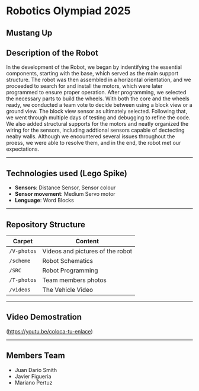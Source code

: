 # Robotics Olympiad 2025

Mustang Up
---

##  Description of the Robot

In the development of the Robot, we began by indentifying the essential components, starting with the base, which served as the main support structure. The robot was then assembled in a horizontal orientation, and we proceeded to search for and install the motors, which were later programmed to ensure proper operation. After programming, we selected the necessary parts to build the wheels. With both the core and the wheels ready, we conducted a team vote to decide between using a block view or a ground view. The block view sensor as ultimately selected. Following that, we went through multiple days of testing and debugging to refine the code. We also added structural supports for the motors and neatly organized the wiring for the sensors, including addtional sensors capable of dectecting neaby walls. Although we encountered several issues throughout the proess, we were able to resolve them, and in the end, the robot met our expectations.

---

## Technologies used (Lego Spike)

- **Sensors**: Distance Sensor, Sensor colour
- **Sensor movement**: Medium Servo motor
- **Lenguage**: Word Blocks

---

##  Repository Structure

| Carpet       | Content                             |
|--------------|-------------------------------------|
| `/V-photos`  | Videos and pictures of the robot    |
| `/scheme`    | Robot Schematics                    |
| `/SRC`       | Robot Programming                   |
| `/T-photos`  | Team members photos                 |
| `/videos`    | The Vehicle Video                   |

---

## Video Demostration

(https://youtu.be/coloca-tu-enlace)

---

## Members Team

- Juan Dario Smith
- Javier Figueria
- Mariano Pertuz
